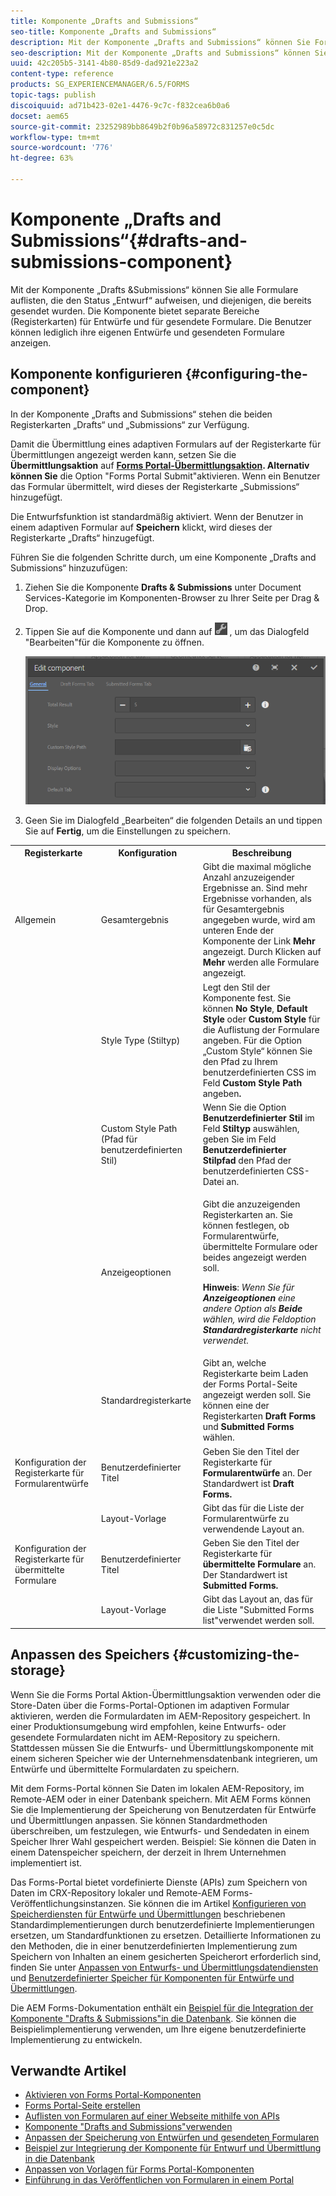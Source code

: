 ```yaml
---
title: Komponente „Drafts and Submissions“
seo-title: Komponente „Drafts and Submissions“
description: Mit der Komponente „Drafts and Submissions“ können Sie Formulare auflisten, die den Status „Entwurf“ aufweisen, und diejenigen, die bereits gesendet wurden. Sie können die Darstellung und den Stil der Komponente anpassen.
seo-description: Mit der Komponente „Drafts and Submissions“ können Sie Formulare auflisten, die den Status „Entwurf“ aufweisen, und diejenigen, die bereits gesendet wurden. Sie können die Darstellung und den Stil der Komponente anpassen.
uuid: 42c205b5-3141-4b80-85d9-dad921e223a2
content-type: reference
products: SG_EXPERIENCEMANAGER/6.5/FORMS
topic-tags: publish
discoiquuid: ad71b423-02e1-4476-9c7c-f832cea6b0a6
docset: aem65
source-git-commit: 23252989bb8649b2f0b96a58972c831257e0c5dc
workflow-type: tm+mt
source-wordcount: '776'
ht-degree: 63%

---
```



# Komponente „Drafts and Submissions“{#drafts-and-submissions-component}

Mit der Komponente „Drafts &amp;Submissions“ können Sie alle Formulare auflisten, die den Status „Entwurf“ aufweisen, und diejenigen, die bereits gesendet wurden. Die Komponente bietet separate Bereiche (Registerkarten) für Entwürfe und für gesendete Formulare. Die Benutzer können lediglich ihre eigenen Entwürfe und gesendeten Formulare anzeigen.

## Komponente konfigurieren {#configuring-the-component}

In der Komponente „Drafts and Submissions“ stehen die beiden Registerkarten „Drafts“ und „Submissions“ zur Verfügung.

Damit die Übermittlung eines adaptiven Formulars auf der Registerkarte für Übermittlungen angezeigt werden kann, setzen Sie die **Übermittlungsaktion** auf **[Forms Portal-Übermittlungsaktion](../../forms/using/configuring-submit-actions.md). Alternativ können Sie** die Option &quot;Forms Portal Submit&quot;aktivieren. Wenn ein Benutzer das Formular übermittelt, wird dieses der Registerkarte „Submissions“ hinzugefügt.

Die Entwurfsfunktion ist standardmäßig aktiviert. Wenn der Benutzer in einem adaptiven Formular auf **Speichern** klickt, wird dieses der Registerkarte „Drafts“ hinzugefügt.

Führen Sie die folgenden Schritte durch, um eine Komponente „Drafts and Submissions“ hinzuzufügen:

1. Ziehen Sie die Komponente **Drafts &amp; Submissions** unter Document Services-Kategorie im Komponenten-Browser zu Ihrer Seite per Drag &amp; Drop.
1. Tippen Sie auf die Komponente und dann auf ![settings_icon](assets/settings_icon.png) , um das Dialogfeld &quot;Bearbeiten&quot;für die Komponente zu öffnen.

   ![Komponente „Drafts &amp; Submissions“](assets/drafts-submissions-edit.png)

1. Geen Sie im Dialogfeld „Bearbeiten“ die folgenden Details an und tippen Sie auf **Fertig**, um die Einstellungen zu speichern.

<table>
 <tbody>
  <tr>
   <th>Registerkarte</th>
   <th>Konfiguration</th>
   <th>Beschreibung</th>
  </tr>
  <tr>
   <td>Allgemein</td>
   <td>Gesamtergebnis</td>
   <td>Gibt die maximal mögliche Anzahl anzuzeigender Ergebnisse an. Sind mehr Ergebnisse vorhanden, als für Gesamtergebnis angegeben wurde, wird am unteren Ende der Komponente der Link <strong>Mehr</strong> angezeigt. Durch Klicken auf <strong>Mehr </strong>werden alle Formulare angezeigt. </td>
  </tr>
  <tr>
   <td> </td>
   <td>Style Type (Stiltyp)</td>
   <td>Legt den Stil der Komponente fest. Sie können <strong>No Style</strong>, <strong>Default Style</strong> oder <strong>Custom Style</strong> für die Auflistung der Formulare angeben. Für die Option „Custom Style“ können Sie den Pfad zu Ihrem benutzerdefinierten CSS im Feld <strong>Custom Style Path</strong> angeben<strong>.</strong></td>
  </tr>
  <tr>
   <td> </td>
   <td>Custom Style Path (Pfad für benutzerdefinierten Stil)</td>
   <td>Wenn Sie die Option <strong>Benutzerdefinierter Stil</strong> im Feld <strong>Stiltyp</strong> auswählen, geben Sie im Feld <strong>Benutzerdefinierter Stilpfad</strong> den Pfad der benutzerdefinierten CSS-Datei an. </td>
  </tr>
  <tr>
   <td> </td>
   <td>Anzeigeoptionen</td>
   <td><p>Gibt die anzuzeigenden Registerkarten an. Sie können festlegen, ob Formularentwürfe, übermittelte Formulare oder beides angezeigt werden soll. </p> <p><strong>Hinweis</strong>:<em> Wenn Sie für <strong>Anzeigeoptionen</strong> eine andere Option als <strong>Beide</strong> wählen, wird die Feldoption <strong>Standardregisterkarte</strong> nicht verwendet.</em></p> </td>
  </tr>
  <tr>
   <td> </td>
   <td>Standardregisterkarte</td>
   <td>Gibt an, welche Registerkarte beim Laden der Forms Portal-Seite angezeigt werden soll. Sie können eine der Registerkarten <strong>Draft Forms</strong> und <strong>Submitted Forms</strong> wählen.</td>
  </tr>
  <tr>
   <td>Konfiguration der Registerkarte für Formularentwürfe</td>
   <td>Benutzerdefinierter Titel</td>
   <td>Geben Sie den Titel der Registerkarte für <strong>Formularentwürfe</strong> an. Der Standardwert ist <strong>Draft Forms.</strong></td>
  </tr>
  <tr>
   <td> </td>
   <td>Layout-Vorlage</td>
   <td>Gibt das für die Liste der Formularentwürfe zu verwendende Layout an.</td>
  </tr>
  <tr>
   <td>Konfiguration der Registerkarte für übermittelte Formulare</td>
   <td>Benutzerdefinierter Titel </td>
   <td>Geben Sie den Titel der Registerkarte für <strong>übermittelte Formulare </strong> an. Der Standardwert ist <strong>Submitted Forms.</strong></td>
  </tr>
  <tr>
   <td> </td>
   <td>Layout-Vorlage</td>
   <td>Gibt das Layout an, das für die Liste "Submitted Forms<strong> </strong>list"verwendet werden soll. </td>
  </tr>
 </tbody>
</table>

## Anpassen des Speichers {#customizing-the-storage}

Wenn Sie die Forms Portal Aktion-Übermittlungsaktion verwenden oder die Store-Daten über die Forms-Portal-Optionen im adaptiven Formular aktivieren, werden die Formulardaten im AEM-Repository gespeichert. In einer Produktionsumgebung wird empfohlen, keine Entwurfs- oder gesendete Formulardaten nicht im AEM-Repository zu speichern. Stattdessen müssen Sie die Entwurfs- und Übermittlungskomponente mit einem sicheren Speicher wie der Unternehmensdatenbank integrieren, um Entwürfe und übermittelte Formulardaten zu speichern.

Mit dem Forms-Portal können Sie Daten im lokalen AEM-Repository, im Remote-AEM oder in einer Datenbank speichern. Mit AEM Forms können Sie die Implementierung der Speicherung von Benutzerdaten für Entwürfe und Übermittlungen anpassen. Sie können Standardmethoden überschreiben, um festzulegen, wie Entwurfs- und Sendedaten in einem Speicher Ihrer Wahl gespeichert werden. Beispiel: Sie können die Daten in einem Datenspeicher speichern, der derzeit in Ihrem Unternehmen implementiert ist.

Das Forms-Portal bietet vordefinierte Dienste (APIs) zum Speichern von Daten im CRX-Repository lokaler und Remote-AEM Forms-Veröffentlichungsinstanzen. Sie können die im Artikel [Konfigurieren von Speicherdiensten für Entwürfe und Übermittlungen](/help/forms/using/configuring-draft-submission-storage.md) beschriebenen Standardimplementierungen durch benutzerdefinierte Implementierungen ersetzen, um Standardfunktionen zu ersetzen. Detaillierte Informationen zu den Methoden, die in einer benutzerdefinierten Implementierung zum Speichern von Inhalten an einem gesicherten Speicherort erforderlich sind, finden Sie unter [Anpassen von Entwurfs- und Übermittlungsdatendiensten](/help/forms/using/custom-draft-submission-data-services.md) und [Benutzerdefinierter Speicher für Komponenten für Entwürfe und Übermittlungen](/help/forms/using/adding-custom-storage-provider-forms.md).

Die AEM Forms-Dokumentation enthält ein [Beispiel für die Integration der Komponente &quot;Drafts &amp; Submissions&quot;in die Datenbank](integrate-draft-submission-database.md). Sie können die Beispielimplementierung verwenden, um Ihre eigene benutzerdefinierte Implementierung zu entwickeln.

## Verwandte Artikel

* [Aktivieren von Forms Portal-Komponenten](/help/forms/using/enabling-forms-portal-components.md)
* [Forms Portal-Seite erstellen](/help/forms/using/creating-form-portal-page.md)
* [Auflisten von Formularen auf einer Webseite mithilfe von APIs](/help/forms/using/listing-forms-webpage-using-apis.md)
* [Komponente &quot;Drafts and Submissions&quot;verwenden](/help/forms/using/draft-submission-component.md)
* [Anpassen der Speicherung von Entwürfen und gesendeten Formularen](/help/forms/using/draft-submission-component.md)
* [Beispiel zur Integrierung der Komponente für Entwurf und Übermittlung in die Datenbank](/help/forms/using/integrate-draft-submission-database.md)
* [Anpassen von Vorlagen für Forms Portal-Komponenten](/help/forms/using/customizing-templates-forms-portal-components.md)
* [Einführung in das Veröffentlichen von Formularen in einem Portal](/help/forms/using/introduction-publishing-forms.md)
